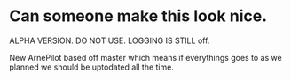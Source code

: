 # Can someone make this look nice.



ALPHA VERSION. DO NOT USE. LOGGING IS STILL off.

New ArnePilot based off master which means if everythings goes to as we planned we should be uptodated all the time.
